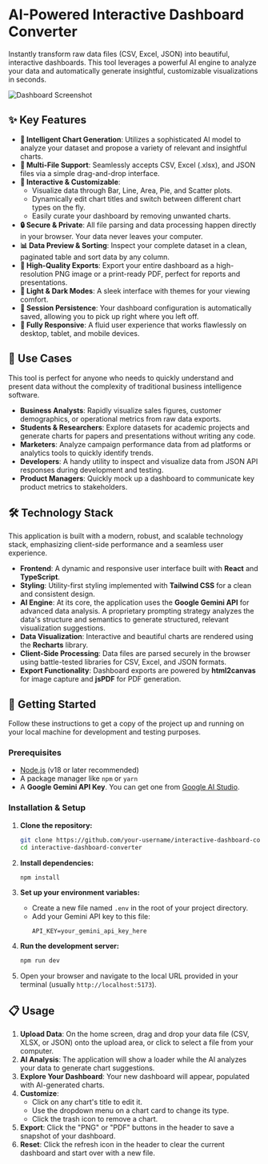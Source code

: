 # AI-Powered Interactive Dashboard Converter

Instantly transform raw data files (CSV, Excel, JSON) into beautiful, interactive dashboards. This tool leverages a powerful AI engine to analyze your data and automatically generate insightful, customizable visualizations in seconds.

![Dashboard Screenshot](https://storage.googleapis.com/aistudio-hosting/project-assets/readme_images/dashboard-converter-screenshot.png)

## ✨ Key Features

- **🤖 Intelligent Chart Generation**: Utilizes a sophisticated AI model to analyze your dataset and propose a variety of relevant and insightful charts.
- **📁 Multi-File Support**: Seamlessly accepts CSV, Excel (.xlsx), and JSON files via a simple drag-and-drop interface.
- **🎨 Interactive & Customizable**:
    - Visualize data through Bar, Line, Area, Pie, and Scatter plots.
    - Dynamically edit chart titles and switch between different chart types on the fly.
    - Easily curate your dashboard by removing unwanted charts.
- **🔒 Secure & Private**: All file parsing and data processing happen directly in your browser. Your data never leaves your computer.
- **📊 Data Preview & Sorting**: Inspect your complete dataset in a clean, paginated table and sort data by any column.
- **🚀 High-Quality Exports**: Export your entire dashboard as a high-resolution PNG image or a print-ready PDF, perfect for reports and presentations.
- **🌙 Light & Dark Modes**: A sleek interface with themes for your viewing comfort.
- **💾 Session Persistence**: Your dashboard configuration is automatically saved, allowing you to pick up right where you left off.
- **📱 Fully Responsive**: A fluid user experience that works flawlessly on desktop, tablet, and mobile devices.

## 🎯 Use Cases

This tool is perfect for anyone who needs to quickly understand and present data without the complexity of traditional business intelligence software.

- **Business Analysts**: Rapidly visualize sales figures, customer demographics, or operational metrics from raw data exports.
- **Students & Researchers**: Explore datasets for academic projects and generate charts for papers and presentations without writing any code.
- **Marketers**: Analyze campaign performance data from ad platforms or analytics tools to quickly identify trends.
- **Developers**: A handy utility to inspect and visualize data from JSON API responses during development and testing.
- **Product Managers**: Quickly mock up a dashboard to communicate key product metrics to stakeholders.

## 🛠️ Technology Stack

This application is built with a modern, robust, and scalable technology stack, emphasizing client-side performance and a seamless user experience.

- **Frontend**: A dynamic and responsive user interface built with **React** and **TypeScript**.
- **Styling**: Utility-first styling implemented with **Tailwind CSS** for a clean and consistent design.
- **AI Engine**: At its core, the application uses the **Google Gemini API** for advanced data analysis. A proprietary prompting strategy analyzes the data's structure and semantics to generate structured, relevant visualization suggestions.
- **Data Visualization**: Interactive and beautiful charts are rendered using the **Recharts** library.
- **Client-Side Processing**: Data files are parsed securely in the browser using battle-tested libraries for CSV, Excel, and JSON formats.
- **Export Functionality**: Dashboard exports are powered by **html2canvas** for image capture and **jsPDF** for PDF generation.

## 🚀 Getting Started

Follow these instructions to get a copy of the project up and running on your local machine for development and testing purposes.

### Prerequisites

- [Node.js](https://nodejs.org/) (v18 or later recommended)
- A package manager like `npm` or `yarn`
- A **Google Gemini API Key**. You can get one from [Google AI Studio](https://aistudio.google.com/app/apikey).

### Installation & Setup

1.  **Clone the repository:**
    ```bash
    git clone https://github.com/your-username/interactive-dashboard-converter.git
    cd interactive-dashboard-converter
    ```

2.  **Install dependencies:**
    ```bash
    npm install
    ```

3.  **Set up your environment variables:**
    - Create a new file named `.env` in the root of your project directory.
    - Add your Gemini API key to this file:
      ```
      API_KEY=your_gemini_api_key_here
      ```

4.  **Run the development server:**
    ```bash
    npm run dev
    ```

5.  Open your browser and navigate to the local URL provided in your terminal (usually `http://localhost:5173`).

## 📋 Usage

1.  **Upload Data**: On the home screen, drag and drop your data file (CSV, XLSX, or JSON) onto the upload area, or click to select a file from your computer.
2.  **AI Analysis**: The application will show a loader while the AI analyzes your data to generate chart suggestions.
3.  **Explore Your Dashboard**: Your new dashboard will appear, populated with AI-generated charts.
4.  **Customize**:
    - Click on any chart's title to edit it.
    - Use the dropdown menu on a chart card to change its type.
    - Click the trash icon to remove a chart.
5.  **Export**: Click the "PNG" or "PDF" buttons in the header to save a snapshot of your dashboard.
6.  **Reset**: Click the refresh icon in the header to clear the current dashboard and start over with a new file.
